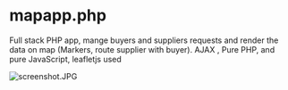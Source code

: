 # mapapp.php
Full stack PHP app, mange buyers and suppliers requests and render the data on map (Markers, route supplier with buyer). AJAX , Pure PHP, and pure JavaScript, leafletjs used


![screenshot.JPG]('screenshot')
